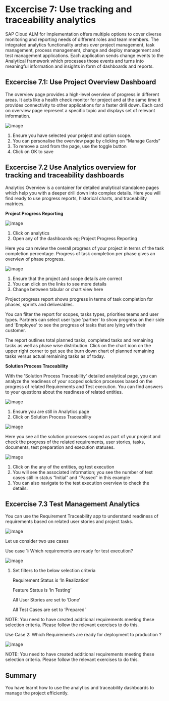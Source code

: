 # Excercise 7: Use tracking and traceability analytics

SAP Cloud ALM for Implementation offers multiple options to cover diverse monitoring and reporting needs of different roles and team members. The integrated analytics functionality arches over project management, task management, process management, change and deploy management and test management applications. Each application sends change events to the Analytical framework which processes those events and turns into meaningful information and insights in form of dashboards and reports.

## Excercise 7.1: Use Project Overview Dashboard

The overview page provides a high-level overview of progress in different areas. It acts like a health check monitor for project and at the same time it provides connectivity to other applications for a faster drill down. Each card on overview page represent a specific topic and displays set of relevant information.


![image](https://github.com/SAP-samples/teched2023-DT165/assets/148057376/3bba26a5-ad7a-45bb-b8c3-6520e2cd0f5e)


1. Ensure you have selected your project and option scope. 
2. You can personalise the overview page by clicking on “Manage Cards” 
3. To remove a card from the page, use the toggle button 
4. Click on OK to save


## Excercise 7.2 Use Analytics overview for tracking and traceability dashboards 

 Analytics Overview is a container for detailed analytical standalone pages which help you with a deeper drill down into complex details. Here you will find ready to use progress reports, historical charts, and traceability matrices. 

**Project Progress Reporting** 


![image](https://github.com/SAP-samples/teched2023-DT165/assets/148057376/93b91cd8-96ac-4c09-bfd7-50ed881336ea)

1. Click on analytics 
2. Open any of the dashboards eg; Project Progress Reporting 

Here you can review the overall progress of your project in terms of the task completion percentage. Progress of task completion per phase gives an overview of phase progress. 

![image](https://github.com/SAP-samples/teched2023-DT165/assets/148057376/7a87e989-d05b-4be8-ba20-60095a57727d)


1. Ensure that the project and scope details are correct 
2. You can click on the links to see more details 
3. Change between tabular or chart view here 

Project progress report shows progress in terms of task completion for phases, sprints and deliverables.  

You can filter the report for scopes, tasks types, priorities teams and user types. Partners can select user type 'partner' to show progress on their side and 'Employee' to see the progress of tasks that are lying with their customer.  

The report outlines total planned tasks, completed tasks and remaining tasks as well as phase wise distribution. Click on the chart icon on the upper right corner to get see the burn down chart of planned remaining tasks versus actual remaining tasks as of today. 

**Solution Process Traceability**

With the 'Solution Process Traceability' detailed analytical page, you can analyze the readiness of your scoped solution processes based on the progress of related Requirements and Test execution. You can find answers to your questions about the readiness of related entities. 


![image](https://github.com/SAP-samples/teched2023-DT165/assets/148057376/1c06d259-d58a-4acc-a24e-b3fb400d42c2)

1. Ensure you are still in Analytics page 
2. Click on Solution Process Traceability


![image](https://github.com/SAP-samples/teched2023-DT165/assets/148057376/331b2ddb-7ca9-45e0-87e5-f42dff3617de)

Here you see all the solution processes scoped as part of your project and check the progress of the related requirements, user stories, tasks, documents, test preparation and execution statuses. 


![image](https://github.com/SAP-samples/teched2023-DT165/assets/148057376/2503d38d-6d9e-4d80-b2c1-04a7e710ff5c)

1. Click on the any of the entities, eg test execution 
2. You will see the associated information; you see the number of test cases still in status “Initial” and “Passed” in this example 
3. You can also navigate to the test execution overview to check the details. 

## Excercise 7.3 Test Management Analytics 

You can use the Requirement Traceability app to understand readiness of requirements based on related user stories and project tasks. 


![image](https://github.com/SAP-samples/teched2023-DT165/assets/148057376/bbb2b4fd-44c2-44a7-af38-edee50f7ed5b)

Let us consider two use cases  

Use case 1: Which requirements are ready for test execution? 


![image](https://github.com/SAP-samples/teched2023-DT165/assets/148057376/a76cdd58-df56-451e-a5c5-930426df3ccb)

1. Set filters to the below selection criteria
   
   Requirement Status is ‘In Realization’
   
   Feature Status is ‘In Testing’
   
   All User Stories are set to ‘Done’
    
   All Test Cases are set to ‘Prepared’ 

NOTE: You need to have created additional requirements meeting these selection criteria. Please follow the relevant exercises to do this. 

Use Case 2: Which Requirements are ready for deployment to production ? 


![image](https://github.com/SAP-samples/teched2023-DT165/assets/148057376/c610a694-9793-479d-9530-4e340b2a0c43)

NOTE: You need to have created additional requirements meeting these selection criteria. Please follow the relevant exercises to do this. 

## Summary 

You have learnt how to use the analytics and traceability dashboards to manage the project efficiently. 





